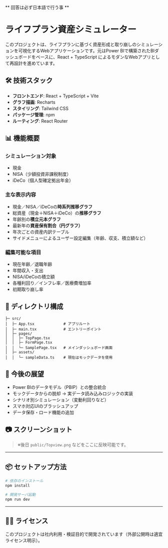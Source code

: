 ** 回答は必ず日本語で行う事 **

# ライフプラン資産シミュレーター

このプロジェクトは、ライフプランに基づく資産形成と取り崩しのシミュレーションを可視化するWebアプリケーションです。元はPower BIで構築されたBIダッシュボードをベースに、React + TypeScript によるモダンなWebアプリとして再設計を進めています。

## 🛠️ 技術スタック

- **フロントエンド**: React + TypeScript + Vite
- **グラフ描画**: Recharts
- **スタイリング**: Tailwind CSS
- **パッケージ管理**: npm
- **ルーティング**: React Router

## 📊 機能概要

### シミュレーション対象
- 現金
- NISA（少額投資非課税制度）
- iDeCo（個人型確定拠出年金）

### 主な表示内容
- 現金／NISA／iDeCoの**時系列推移グラフ**
- 総資産（現金＋NISA＋iDeCo）の**推移グラフ**
- 年齢別の**積立元本グラフ**
- 最新年の**資産保有割合（円グラフ）**
- 年次ごとの資産内訳テーブル
- サイドメニューによるユーザー設定編集（年齢、収支、積立額など）

### 編集可能な項目
- 現在年齢／退職年齢
- 年間収入・支出
- NISA/iDeCoの積立額
- 各種利回り／インフレ率／医療費増加率
- 初期取り崩し率

## 📁 ディレクトリ構成

```
├─ src/
│  ├─ App.tsx             # アプリルート
│  ├─ main.tsx            # エントリーポイント
│  ├─ pages/
│  │  ├─ TopPage.tsx
│  │  ├─ FormPage.tsx
│  │  └─ SamplePage.tsx   # メインダッシュボード画面
│  ├─ assets/
│  │  └─ sampleData.ts    # 現在はモックデータを使用
```

## 🔄 今後の展望

- Power BIのデータモデル（PBIP）との整合統合
- モックデータからの脱却 → 実データ読み込みロジックの実装
- シナリオ別シミュレーション（変動利回りなど）
- スマホ対応UIのブラッシュアップ
- データ保存・ロード機能の追加

## 📷 スクリーンショット

> ※後日 `public/Topview.png` などをここに反映可能です。

---

## 📦 セットアップ方法

```bash
# 依存のインストール
npm install

# 開発サーバ起動
npm run dev
```

---

## 🧑‍💻 ライセンス

このプロジェクトは社内利用・検証目的で開発されています（外部公開時は適宜ライセンス明示）。
